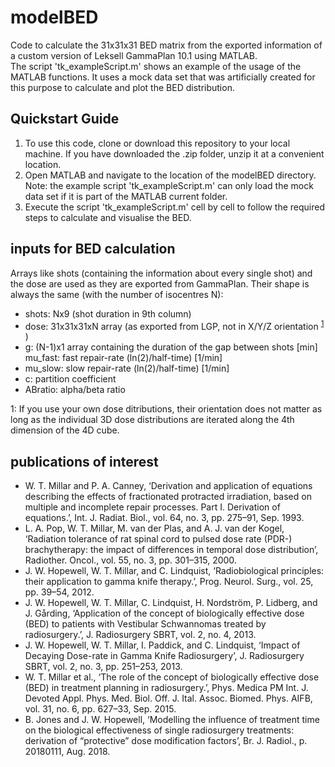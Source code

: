 # modelBED
Code to calculate the 31x31x31 BED matrix from the exported information of a custom version of Leksell GammaPlan 10.1 using MATLAB.  
The script 'tk_exampleScript.m' shows an example of the usage of the MATLAB functions. It uses a mock data set that was artificially created for this purpose to calculate and plot the BED distribution.

## Quickstart Guide
1. To use this code, clone or download this repository to your local machine. If you have downloaded the .zip folder, unzip it at a convenient location.  
2. Open MATLAB and navigate to the location of the modelBED directory. Note: the example script 'tk_exampleScript.m' can only load the mock data set if it is part of the MATLAB current folder.
3. Execute the script 'tk_exampleScript.m' cell by cell to follow the required steps to calculate and visualise the BED.

## inputs for BED calculation
Arrays like shots (containing the information about every single shot) and the dose are used as they are exported from GammaPlan. Their shape is always the same (with the number of isocentres N):    
* shots:    Nx9 (shot duration in 9th column)  
* dose:     31x31x31xN array (as exported from LGP, not in X/Y/Z orientation <sup>[1](#myfootnote1)</sup> ) 
* g:        (N-1)x1 array containing the duration of the gap between shots [min]  
 mu_fast:  fast repair-rate (ln(2)/half-time) [1/min]  
* mu_slow:  slow repair-rate (ln(2)/half-time) [1/min]  
* c:        partition coefficient  
* ABratio:  alpha/beta ratio  

<a name="myfootnote1">1</a>: If you use your own dose ditributions, their orientation does not matter as long as the individual 3D dose distributions are iterated along the 4th dimension of the 4D cube.

## publications of interest
* W. T. Millar and P. A. Canney, ‘Derivation and application of equations describing the effects of fractionated protracted irradiation, based on multiple and incomplete repair processes. Part I. Derivation of equations.’, Int. J. Radiat. Biol., vol. 64, no. 3, pp. 275–91, Sep. 1993.
* L. A. Pop, W. T. Millar, M. van der Plas, and A. J. van der Kogel, ‘Radiation tolerance of rat spinal cord to pulsed dose rate (PDR-) brachytherapy: the impact of differences in temporal dose distribution’, Radiother. Oncol., vol. 55, no. 3, pp. 301–315, 2000.
* J. W. Hopewell, W. T. Millar, and C. Lindquist, ‘Radiobiological principles: their application to gamma knife therapy.’, Prog. Neurol. Surg., vol. 25, pp. 39–54, 2012.
* J. W. Hopewell, W. T. Millar, C. Lindquist, H. Nordström, P. Lidberg, and J. Gårding, ‘Application of the concept of biologically effective dose (BED) to patients with Vestibular Schwannomas treated by radiosurgery.’, J. Radiosurgery SBRT, vol. 2, no. 4, 2013.
* J. W. Hopewell, W. T. Millar, I. Paddick, and C. Lindquist, ‘Impact of Decaying Dose-rate in Gamma Knife Radiosurgery’, J. Radiosurgery SBRT, vol. 2, no. 3, pp. 251–253, 2013.
* W. T. Millar et al., ‘The role of the concept of biologically effective dose (BED) in treatment planning in radiosurgery.’, Phys. Medica PM Int. J. Devoted Appl. Phys. Med. Biol. Off. J. Ital. Assoc. Biomed. Phys. AIFB, vol. 31, no. 6, pp. 627–33, Sep. 2015.
* B. Jones and J. W. Hopewell, ‘Modelling the influence of treatment time on the biological effectiveness of single radiosurgery treatments: derivation of “protective” dose modification factors’, Br. J. Radiol., p. 20180111, Aug. 2018.
